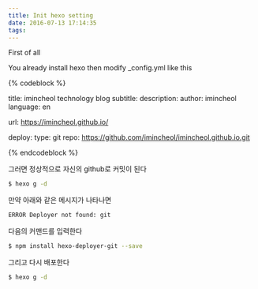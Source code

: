 ```yaml
---
title: Init hexo setting
date: 2016-07-13 17:14:35
tags:
---
```


First of all

You already install hexo then modify _config.yml like this

{% codeblock %}

title: imincheol technology blog
subtitle:
description:
author: imincheol
language: en

url: https://imincheol.github.io/

deploy:
  type: git
  repo: https://github.com/imincheol/imincheol.github.io.git

{% endcodeblock %}

그러면 정상적으로 자신의 github로 커밋이 된다

``` bash
$ hexo g -d
```

만약 아래와 같은 메시지가 나타나면
``` bash
ERROR Deployer not found: git
```

다음의 커맨드를 입력한다
``` bash
$ npm install hexo-deployer-git --save
```

그리고 다시 배포한다

``` bash
$ hexo g -d
```

